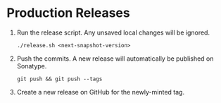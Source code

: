 # Production Releases

1. Run the release script. Any unsaved local changes will be ignored.
   ```shell
   ./release.sh <next-snapshot-version>
   ```
2. Push the commits. A new release will automatically be published on Sonatype.
   ```shell
   git push && git push --tags
   ```
3. Create a new release on GitHub for the newly-minted tag.
